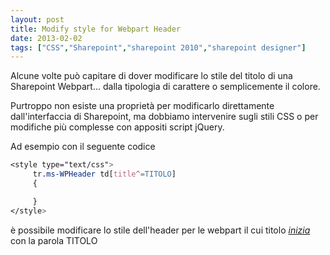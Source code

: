 ```yaml
---
layout: post
title: Modify style for Webpart Header
date: 2013-02-02
tags: ["CSS","Sharepoint","sharepoint 2010","sharepoint designer"]
---
```


Alcune volte può capitare di dover modificare lo stile del titolo di una Sharepoint Webpart... dalla tipologia di carattere o semplicemente il colore.

Purtroppo non esiste una proprietà per modificarlo direttamente dall'interfaccia di Sharepoint, ma dobbiamo intervenire sugli stili CSS o per modifiche più complesse con appositi script jQuery.

Ad esempio con il seguente codice
``` css
<style type="text/css">
     tr.ms-WPHeader td[title^=TITOLO]
     {

     }
</style>
```
è possibile modificare lo stile dell'header per le webpart il cui titolo <span style="text-decoration: underline;">_inizia_</span> con la parola TITOLO